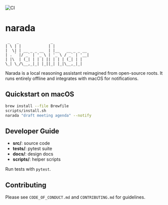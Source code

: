 ![CI](https://github.com/yourname/narada/actions/workflows/ci.yml/badge.svg)
# narada

```
 _   _              _
| \ | |            | |
|  \| | __ _ _ __  | |__   __ _ _ __
| . ` |/ _` | '_ \ | '_ \ / _` | '__|
| |\  | (_| | | | || | | | (_| | |
\_| \_/\__,_|_| |_||_| |_|\__,_|_|
```

Narada is a local reasoning assistant reimagined from open-source roots. It runs entirely offline and integrates with macOS for notifications.

## Quickstart on macOS

```bash
brew install --file Brewfile
scripts/install.sh
narada "draft meeting agenda" --notify
```

## Developer Guide

- **src/**: source code
- **tests/**: pytest suite
- **docs/**: design docs
- **scripts/**: helper scripts

Run tests with `pytest`.

## Contributing

Please see `CODE_OF_CONDUCT.md` and `CONTRIBUTING.md` for guidelines.


